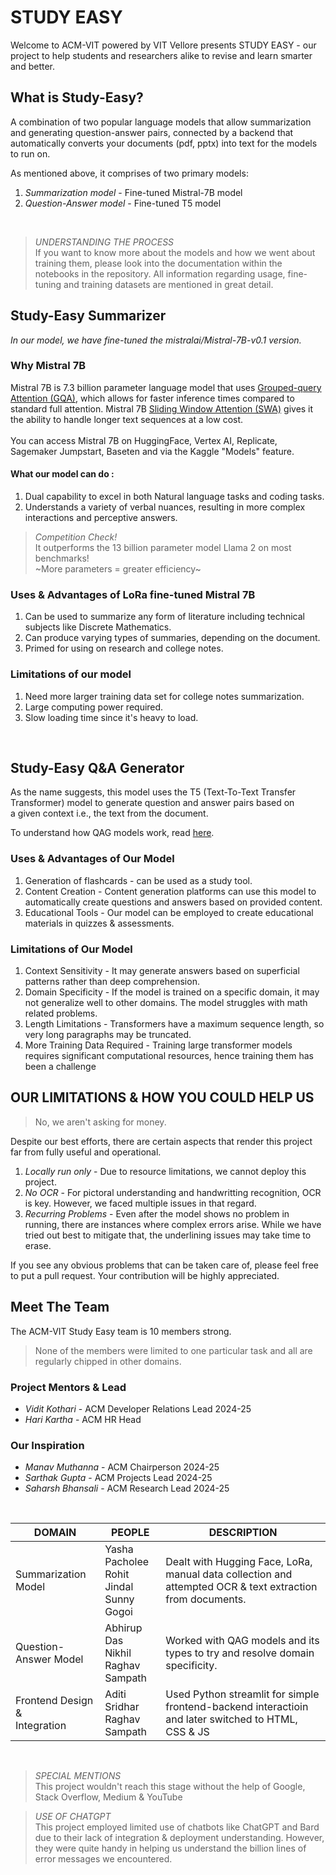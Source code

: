# STUDY EASY
Welcome to ACM-VIT powered by VIT Vellore presents STUDY EASY - our project to help students and researchers alike to revise and learn smarter and better.

## What is Study-Easy?
A combination of two popular language models that allow summarization and generating question-answer pairs, connected by a backend that automatically converts your documents (pdf, pptx) into text for the models to run on.

As mentioned above, it comprises of two primary models:
1. *Summarization model* - Fine-tuned Mistral-7B model
2. *Question-Answer model* - Fine-tuned T5 model

<br>

> *UNDERSTANDING THE PROCESS* <br>
If you want to know more about the models and how we went about training them, please look into the documentation within the notebooks in the repository. All information regarding usage, fine-tuning and training datasets are mentioned in great detail.

## Study-Easy Summarizer

*In our model, we have fine-tuned the mistralai/Mistral-7B-v0.1 version.*

### Why Mistral 7B 
Mistral 7B is 7.3 billion parameter language model that uses [Grouped-query Attention (GQA)](https://aliissa99.medium.com/-a596e4d86f79), which allows for faster inference times compared to standard full attention. Mistral 7B [Sliding Window Attention (SWA)](https://medium.com/@gopalgoyal612002/mistral-llm-architectural-details-8dc0447fea62) gives it the ability to handle longer text sequences at a low cost. <br><br>
You can access Mistral 7B on HuggingFace, Vertex AI, Replicate, Sagemaker Jumpstart, Baseten and via the Kaggle "Models" feature.

#### What our model can do :
1. Dual capability to excel in both Natural language tasks and coding tasks.
2. Understands a variety of verbal nuances, resulting in more complex interactions and perceptive answers.

> *Competition Check!* <br>
It outperforms the 13 billion parameter model Llama 2 on most benchmarks!<br>
~More parameters = greater efficiency~



### Uses & Advantages of LoRa fine-tuned Mistral 7B
1. Can be used to summarize any form of literature including technical subjects like Discrete Mathematics.
2. Can produce varying types of summaries, depending on the document.
3. Primed for using on research and college notes.

### Limitations of our model
1. Need more larger training data set for college notes summarization.
2. Large computing power required.
3. Slow loading time since it's heavy to load.

<br>

## Study-Easy Q&A Generator

As the name suggests, this model uses the T5 (Text-To-Text Transfer Transformer) model to generate question and answer pairs based on a given context i.e., the text from the document.

To understand how QAG models work, read [here](https://github.com/asahi417/lm-question-generation?tab=readme-ov-file). 

### Uses & Advantages of Our Model
1. Generation of flashcards - can be used as a study tool.
2. Content Creation - Content generation platforms can use this model to automatically create questions and answers based on provided content.
3. Educational Tools - Our model can be employed to create educational materials in quizzes & assessments.

### Limitations of Our Model
1. Context Sensitivity - It may generate answers based on superficial patterns rather than deep comprehension.
2. Domain Specificity - If the model is trained on a specific domain, it may not generalize well to other domains. The model struggles with math related problems.
3. Length Limitations - Transformers have a maximum sequence length, so very long paragraphs may be truncated.
4. More Training Data Required - Training large transformer models requires significant computational resources, hence training them has been a challenge

## OUR LIMITATIONS & HOW YOU COULD HELP US
> No, we aren't asking for money.

Despite our best efforts, there are certain aspects that render this project far from fully useful and operational.
1. *Locally run only* - Due to resource limitations, we cannot deploy this project.
2. *No OCR* - For pictoral understanding and handwritting recognition, OCR is key. However, we faced multiple issues in that regard.
3. *Recurring Problems* - Even after the model shows no problem in running, there are instances where complex errors arise. While we have tried out best to mitigate that, the underlining issues may take time to erase.

If you see any obvious problems that can be taken care of, please feel free to put a pull request. Your contribution will be highly appreciated.

## Meet The Team

The ACM-VIT Study Easy team is 10 members strong.
> None of the members were limited to one particular task and all are regularly chipped in other domains.

### Project Mentors & Lead
- *Vidit Kothari* - ACM Developer Relations Lead 2024-25
- *Hari Kartha* - ACM HR Head

### Our Inspiration
- *Manav Muthanna* - ACM Chairperson 2024-25
- *Sarthak Gupta* - ACM Projects Lead 2024-25
- *Saharsh Bhansali* - ACM Research Lead 2024-25

<br>

| DOMAIN | PEOPLE | DESCRIPTION |
|-------|--------|-----|
|Summarization Model|Yasha Pacholee <br> Rohit Jindal <br> Sunny Gogoi| Dealt with Hugging Face, LoRa, manual data collection and attempted OCR & text extraction from documents.|
|Question-Answer Model| Abhirup Das <br> Nikhil <br> Raghav Sampath | Worked with QAG models and its types to try and resolve domain specificity. |
|Frontend Design & <br> Integration | Aditi Sridhar <br> Raghav Sampath | Used Python streamlit for simple frontend-backend interactioin and later switched to HTML, CSS & JS|

<br>

> *SPECIAL MENTIONS* <br>
This project wouldn't reach this stage without the help of Google, Stack Overflow, Medium & YouTube

> *USE OF CHATGPT* <br>
This project employed limited use of chatbots like ChatGPT and Bard due to their lack of integration & deployment understanding. However, they were quite handy in helping us understand the billion lines of error messages we encountered.
